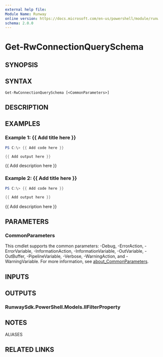 ```yaml
---
external help file:
Module Name: Runway
online version: https://docs.microsoft.com/en-us/powershell/module/runway/get-rwconnectionqueryschema
schema: 2.0.0
---
```


# Get-RwConnectionQuerySchema

## SYNOPSIS


## SYNTAX

```
Get-RwConnectionQuerySchema [<CommonParameters>]
```

## DESCRIPTION


## EXAMPLES

### Example 1: {{ Add title here }}
```powershell
PS C:\> {{ Add code here }}

{{ Add output here }}
```

{{ Add description here }}

### Example 2: {{ Add title here }}
```powershell
PS C:\> {{ Add code here }}

{{ Add output here }}
```

{{ Add description here }}

## PARAMETERS

### CommonParameters
This cmdlet supports the common parameters: -Debug, -ErrorAction, -ErrorVariable, -InformationAction, -InformationVariable, -OutVariable, -OutBuffer, -PipelineVariable, -Verbose, -WarningAction, and -WarningVariable. For more information, see [about_CommonParameters](http://go.microsoft.com/fwlink/?LinkID=113216).

## INPUTS

## OUTPUTS

### RunwaySdk.PowerShell.Models.IIFilterProperty

## NOTES

ALIASES

## RELATED LINKS

